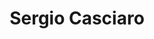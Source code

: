 ---
title: "Sergio Casciaro"
presenter_id: sergio_casciaro
position: Special Volunteer
start_date: 2001
end_date: 2003
email: 
phone: 
photo: assets/images/
status: former
layout: member 
---
